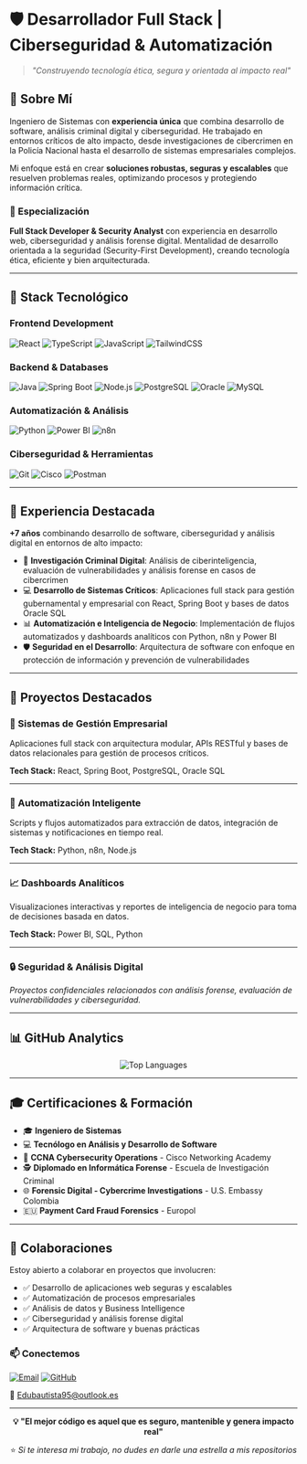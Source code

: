 # 🛡️ Desarrollador Full Stack | Ciberseguridad & Automatización

> *"Construyendo tecnología ética, segura y orientada al impacto real"*

## 💼 Sobre Mí

Ingeniero de Sistemas con **experiencia única** que combina desarrollo de software, análisis criminal digital y ciberseguridad. He trabajado en entornos críticos de alto impacto, desde investigaciones de cibercrimen en la Policía Nacional hasta el desarrollo de sistemas empresariales complejos.

Mi enfoque está en crear **soluciones robustas, seguras y escalables** que resuelven problemas reales, optimizando procesos y protegiendo información crítica.

### 🎯 Especialización

**Full Stack Developer & Security Analyst** con experiencia en desarrollo web, ciberseguridad y análisis forense digital. Mentalidad de desarrollo orientada a la seguridad (Security-First Development), creando tecnología ética, eficiente y bien arquitecturada.

---

## 🔧 Stack Tecnológico

### **Frontend Development**
![React](https://img.shields.io/badge/React-20232A?style=for-the-badge&logo=react&logoColor=61DAFB)
![TypeScript](https://img.shields.io/badge/TypeScript-007ACC?style=for-the-badge&logo=typescript&logoColor=white)
![JavaScript](https://img.shields.io/badge/JavaScript-F7DF1E?style=for-the-badge&logo=javascript&logoColor=black)
![TailwindCSS](https://img.shields.io/badge/Tailwind_CSS-38B2AC?style=for-the-badge&logo=tailwind-css&logoColor=white)

### **Backend & Databases**
![Java](https://img.shields.io/badge/Java-ED8B00?style=for-the-badge&logo=openjdk&logoColor=white)
![Spring Boot](https://img.shields.io/badge/Spring_Boot-6DB33F?style=for-the-badge&logo=spring-boot&logoColor=white)
![Node.js](https://img.shields.io/badge/Node.js-43853D?style=for-the-badge&logo=node.js&logoColor=white)
![PostgreSQL](https://img.shields.io/badge/PostgreSQL-316192?style=for-the-badge&logo=postgresql&logoColor=white)
![Oracle](https://img.shields.io/badge/Oracle-F80000?style=for-the-badge&logo=oracle&logoColor=white)
![MySQL](https://img.shields.io/badge/MySQL-005C84?style=for-the-badge&logo=mysql&logoColor=white)

### **Automatización & Análisis**
![Python](https://img.shields.io/badge/Python-3776AB?style=for-the-badge&logo=python&logoColor=white)
![Power BI](https://img.shields.io/badge/Power_BI-F2C811?style=for-the-badge&logo=powerbi&logoColor=black)
![n8n](https://img.shields.io/badge/n8n-EA4B71?style=for-the-badge&logo=n8n&logoColor=white)

### **Ciberseguridad & Herramientas**
![Git](https://img.shields.io/badge/GIT-E44C30?style=for-the-badge&logo=git&logoColor=white)
![Cisco](https://img.shields.io/badge/Cisco-1BA0D7?style=for-the-badge&logo=cisco&logoColor=white)
![Postman](https://img.shields.io/badge/Postman-FF6C37?style=for-the-badge&logo=postman&logoColor=white)

---

## 🚀 Experiencia Destacada

**+7 años** combinando desarrollo de software, ciberseguridad y análisis digital en entornos de alto impacto:

- 🔐 **Investigación Criminal Digital**: Análisis de ciberinteligencia, evaluación de vulnerabilidades y análisis forense en casos de cibercrimen
- 💻 **Desarrollo de Sistemas Críticos**: Aplicaciones full stack para gestión gubernamental y empresarial con React, Spring Boot y bases de datos Oracle SQL
- 📊 **Automatización e Inteligencia de Negocio**: Implementación de flujos automatizados y dashboards analíticos con Python, n8n y Power BI
- 🛡️ **Seguridad en el Desarrollo**: Arquitectura de software con enfoque en protección de información y prevención de vulnerabilidades

---

## 📁 Proyectos Destacados

### 🎯 Sistemas de Gestión Empresarial
Aplicaciones full stack con arquitectura modular, APIs RESTful y bases de datos relacionales para gestión de procesos críticos.

**Tech Stack:** React, Spring Boot, PostgreSQL, Oracle SQL

---

### 🤖 Automatización Inteligente
Scripts y flujos automatizados para extracción de datos, integración de sistemas y notificaciones en tiempo real.

**Tech Stack:** Python, n8n, Node.js

---

### 📈 Dashboards Analíticos
Visualizaciones interactivas y reportes de inteligencia de negocio para toma de decisiones basada en datos.

**Tech Stack:** Power BI, SQL, Python

---

### 🔒 Seguridad & Análisis Digital
*Proyectos confidenciales relacionados con análisis forense, evaluación de vulnerabilidades y ciberseguridad.*

---

## 📊 GitHub Analytics

<div align="center">

![Top Languages](https://github-readme-stats.vercel.app/api/top-langs/?username=Shade-Coder&layout=compact&theme=tokyonight&hide_border=true)

</div>

---

## 🎓 Certificaciones & Formación

- 🎓 **Ingeniero de Sistemas**
- 💻 **Tecnólogo en Análisis y Desarrollo de Software**
- 🔐 **CCNA Cybersecurity Operations** - Cisco Networking Academy
- 🕵️ **Diplomado en Informática Forense** - Escuela de Investigación Criminal
- 🌐 **Forensic Digital - Cybercrime Investigations** - U.S. Embassy Colombia
- 🇪🇺 **Payment Card Fraud Forensics** - Europol

---

## 🤝 Colaboraciones

Estoy abierto a colaborar en proyectos que involucren:

- ✅ Desarrollo de aplicaciones web seguras y escalables
- ✅ Automatización de procesos empresariales
- ✅ Análisis de datos y Business Intelligence
- ✅ Ciberseguridad y análisis forense digital
- ✅ Arquitectura de software y buenas prácticas

### 📫 Conectemos

[![Email](https://img.shields.io/badge/Email-D14836?style=for-the-badge&logo=gmail&logoColor=white)](mailto:Edubautista95@outlook.es)
[![GitHub](https://img.shields.io/badge/GitHub-100000?style=for-the-badge&logo=github&logoColor=white)](https://github.com/Shade-Coder)

📩 Edubautista95@outlook.es

---

<div align="center">

**💡 "El mejor código es aquel que es seguro, mantenible y genera impacto real"**

⭐️ *Si te interesa mi trabajo, no dudes en darle una estrella a mis repositorios*

</div>

